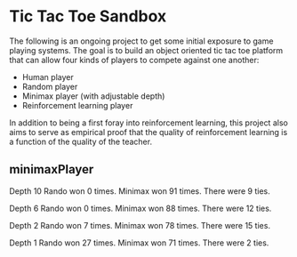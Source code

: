 Tic Tac Toe Sandbox
===================

The following is an ongoing project to get some initial exposure to game
playing systems. The goal is to build an object oriented tic tac toe
platform that can allow four kinds of players to compete against one
another:
* Human player
* Random player
* Minimax player (with adjustable depth)
* Reinforcement learning player

In addition to being a first foray into reinforcement learning, this
project also aims to serve as empirical proof that the quality of
reinforcement learning is a function of the quality of the teacher.

minimaxPlayer
-------------
Depth 10
	Rando won 0 times.
	Minimax won 91 times.
	There were 9 ties.

Depth 6
	Rando won 0 times.
	Minimax won 88 times.
	There were 12 ties.

Depth 2
	Rando won 7 times.
	Minimax won 78 times.
	There were 15 ties.

Depth 1
	Rando won 27 times.
	Minimax won 71 times.
	There were 2 ties.
